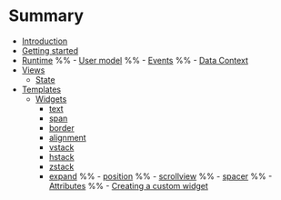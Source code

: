 # Summary

- [Introduction](./introduction.md)
- [Getting started](./getting-started.md)
- [Runtime](./runtime.md)
    %% - [User model](./templates/usermodel.md)
    %% - [Events](./templates/events.md)
    %% - [Data Context](./templates/data-ctx.md)
- [Views](./views.md)
    - [State](./templates/state.md)
- [Templates](./templates.md)
    - [Widgets](./templates/widgets.md)
        - [text](./templates/widgets/text.md)
        - [span](./templates/widgets/span.md)
        - [border](./templates/widgets/border.md)
        - [alignment](./templates/widgets/alignment.md)
        - [vstack](./templates/widgets/vstack.md)
        - [hstack](./templates/widgets/hstack.md)
        - [zstack](./templates/widgets/zstack.md)
        - [expand](./templates/widgets/expand.md)
    %%     - [position](./templates/position.md)
    %%     - [scrollview](./templates/scrollview.md)
    %%     - [spacer](./templates/spacer.md)
    %% - [Attributes](./templates/attributes.md)
    %% - [Creating a custom widget](./templates/creating-custom-widget.md)
